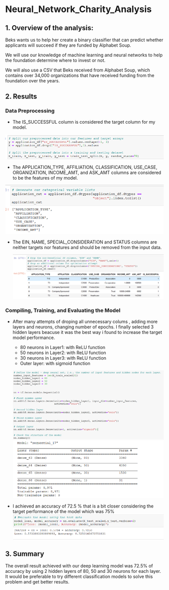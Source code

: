 # Neural_Network_Charity_Analysis
## 1. Overview of the analysis: 
Beks wants us to help her create a binary classifier that can predict whether applicants will succeed if they are funded by Alphabet Soup.

We will use our knowledge of machine learning and neural networks to help the foundation determine where to invest or not. 

We will also use a CSV that Beks received from Alphabet Soup, which contains over 34,000 organizations that have received funding from the foundation over the years.

## 2. Results
### Data Preprocessing
* The IS_SUCCESSFUL column is considered the target column for my model.

![hidden layers](https://github.com/muhisan/Neural_Network_Charity_Analysis/blob/main/Resources/image3.png)

* The APPLICATION_TYPE, AFFILIATION, CLASSIFICATION, USE_CASE, ORGANIZATION, 
  INCOME_AMT, and ASK_AMT columns are considered to be the features of my model.
  
 ![hidden layers](https://github.com/muhisan/Neural_Network_Charity_Analysis/blob/main/Resources/image2.png)
 
* The EIN, NAME, SPECIAL_CONSIDERATION and STATUS columns are neither targets nor 
  features and should be removed from the input data.
  
  ![hidden layers](https://github.com/muhisan/Neural_Network_Charity_Analysis/blob/main/Resources/image1.png)
  

### Compiling, Training, and Evaluating the Model

* After many attempts of droping all unnecessary colums , adding more layers and neurons, changing number of epochs.
  I finally selected 3 hidden layers beacuse it was the best way i found to increase the target model performance.
  
     * 80 neurons in Layer1: with ReLU function 
     * 50 neurons in Layer2: with ReLU function 
     * 30 neurons in Layer3: with ReLU function 
     * Outer layer: with sigmoid function 
     
     ![hidden layers](https://github.com/muhisan/Neural_Network_Charity_Analysis/blob/main/Resources/image4.png)
     ![hidden layers](https://github.com/muhisan/Neural_Network_Charity_Analysis/blob/main/Resources/image5.png)
     
* I achieved an accuracy of 72.5 % that is a bit closer considering the target performance of the model which was 75%
     ![hidden layers](https://github.com/muhisan/Neural_Network_Charity_Analysis/blob/main/Resources/image6.png)
     
## 3. Summary
The overall result achieved with our deep learning model was 72.5% of accuracy by using 2 hidden 
layers of 80, 50 and 30 neurons for each layer.
It would be preferable to try different classification models to solve this problem and get better results.

